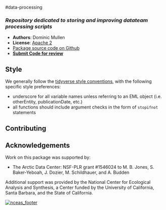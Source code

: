 #data-processing
### *Repository dedicated to storing and improving datateam processing scripts*

- **Authors**: Dominic Mullen
- **License**: [Apache 2](http://opensource.org/licenses/Apache-2.0)
- [Package source code on Github](https://github.com/NCEAS/data-processing)
- [**Submit Code for review**](https://github.com/NCEAS/data-processing/pulls)

## Style
We generally follow the [tidyverse style conventions](http://style.tidyverse.org/), with the following specific style preferences: 

- underscore for all variable names unless referring to an EML object (i.e. otherEntity, publicationDate, etc.)
- all functions should include argument checks in the form of `stopifnot` statements

## Contributing

## Acknowledgements
Work on this package was supported by:

- The Arctic Data Center: NSF-PLR grant #1546024 to M. B. Jones, S. Baker-Yeboah, J. Dozier, M. Schildhauer, and A. Budden

Additional support was provided by the National Center for Ecological Analysis and Synthesis, a Center funded by the University of California, Santa Barbara, and the State of California.

[![nceas_footer](https://www.nceas.ucsb.edu/files/newLogo_0.png)](http://www.nceas.ucsb.edu)
